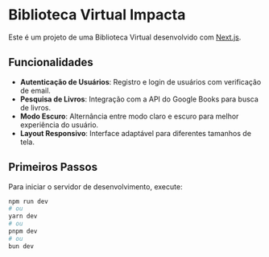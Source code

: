 # Biblioteca Virtual Impacta

Este é um projeto de uma Biblioteca Virtual desenvolvido com [Next.js](https://nextjs.org).

## Funcionalidades

- **Autenticação de Usuários**: Registro e login de usuários com verificação de email.
- **Pesquisa de Livros**: Integração com a API do Google Books para busca de livros.
- **Modo Escuro**: Alternância entre modo claro e escuro para melhor experiência do usuário.
- **Layout Responsivo**: Interface adaptável para diferentes tamanhos de tela.

## Primeiros Passos

Para iniciar o servidor de desenvolvimento, execute:

```bash
npm run dev
# ou
yarn dev
# ou
pnpm dev
# ou
bun dev